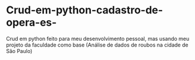 # Crud-em-python-cadastro-de-opera-es-
Crud em python feito para meu desenvolvimento pessoal, mas usando meu projeto da faculdade como base (Análise de dados de roubos na cidade de São Paulo)
